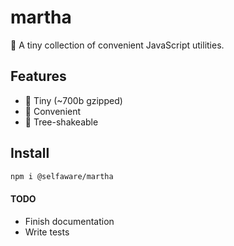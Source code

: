 # martha

🥪 A tiny collection of convenient JavaScript utilities.

## Features

- 🔬 Tiny (~700b gzipped)
- 🚕 Convenient
- 🌲 Tree-shakeable

## Install

```sh
npm i @selfaware/martha
```

#### TODO

- Finish documentation
- Write tests
